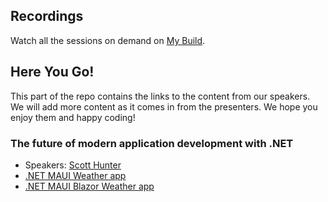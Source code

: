 
## Recordings

Watch all the sessions on demand on [My Build](https://mybuild.microsoft.com/sessions).

## Here You Go!

This part of the repo contains the links to the content from our speakers. We will add more content as it comes in from the presenters. We hope you enjoy them and happy coding!

### The future of modern application development with .NET

- Speakers: [Scott Hunter](https://twitter.com/coolcsh)
- [.NET MAUI Weather app](https://github.com/davidortinau/WeatherTwentyOne)
- [.NET MAUI Blazor Weather app](https://github.com/danroth27/BlazorWeather)

